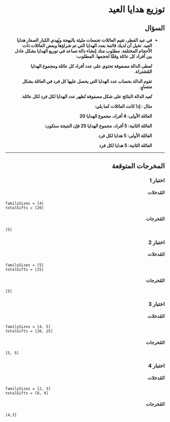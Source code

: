 # <div dir="rtl">توزيع هدايا العيد</div>

## <div dir="rtl">السؤال</div>

<ul dir="rtl">
<li>
<b>
في عيد الفطر، تقيم العائلات تجمعات مليئة بالبهجة ويُهدي الكبار الصغار هدايا العيد. تخيل أن لديك قائمة بعدد الهدايا التي تم شراؤها وبعض العائلات ذات الأحجام المختلفة. مطلوب منك إنشاء دالة تساعد في توزيع الهدايا بشكل عادل بين أفراد كل عائلة وفقًا لحجمها.
المطلوب:

تُعطى الدالة مصفوفة تحتوي على عدد أفراد كل عائلة ومجموع الهدايا المُشتراة.

تقوم الدالة بحساب عدد الهدايا التي يحصل عليها كل فرد في العائلة بشكل متساوٍ.

تُعيد الدالة النتائج على شكل مصفوفة تُظهر عدد الهدايا لكل فرد لكل عائلة.

مثال :
إذا كانت العائلات كما يلي:

العائلة الأولى: 4 أفراد، مجموع الهدايا 20

العائلة الثانية: 5 أفراد، مجموع الهدايا 25
فإن النتيجة ستكون:

العائلة الأولى: 5 هدايا لكل فرد

العائلة الثانية: 5 هدايا لكل فرد

</b>
</li>
</ul>

---

## <div dir="rtl">المخرجات المتوقعة</div>

### <div dir="rtl">اختبار 1</div>

#### <div dir="rtl">المُدخلات</div>

```text
familySizes = [4]
totalGifts = [20]
```

#### <div dir="rtl">المُخرجات</div>

```text
[5]
```

### <div dir="rtl">اختبار 2</div>

#### <div dir="rtl">المُدخلات</div>

```text
familySizes = [5]
totalGifts = [25]
```

#### <div dir="rtl">المُخرجات</div>

```text
[5]
```

### <div dir="rtl">اختبار 3</div>

#### <div dir="rtl">المُدخلات</div>

```text
familySizes = [4, 5]
totalGifts = [20, 25]
```

#### <div dir="rtl">المُخرجات</div>

```text
[5, 5]
```

### <div dir="rtl">اختبار 4</div>

#### <div dir="rtl">المُدخلات</div>

```text
familySizes = [2, 3]
totalGifts = [8, 9]
```

#### <div dir="rtl">المُخرجات</div>

```text
[4,3]
```